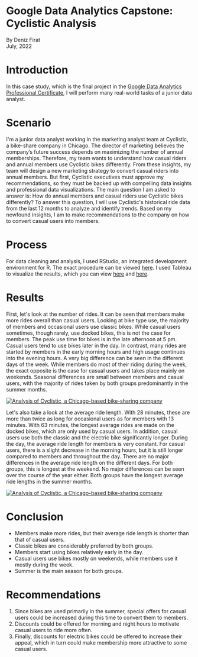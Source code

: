 # Google Data Analytics Capstone: Cyclistic Analysis
By Deniz Firat  
July, 2022

# Introduction
In this case study, which is the final project in the [Google Data Analytics Professional Certificate](https://www.coursera.org/professional-certificates/google-data-analytics), I will perform many real-world tasks of a junior data analyst. 

# Scenario
I'm a junior data analyst working in the marketing analyst team at Cyclistic, a bike-share company in Chicago. The director of marketing believes the company’s future success depends on maximizing the number of annual memberships. Therefore, my team wants to understand how casual riders and annual members use Cyclistic bikes differently. From these insights, my team will design a new marketing strategy to convert casual riders into annual members. But first, Cyclistic executives must approve my recommendations, so they must be backed up with compelling data insights and professional data visualizations.
The main question I am asked to answer is: How do annual members and casual riders use Cyclistic bikes differently? To answer this question, I will use Cyclistic's historical ride data from the last 12 months to analyze and identify trends. Based on my newfound insights, I am to make recommendations to the company on how to convert casual users into members.

# Process
For data cleaning and analysis, I used RStudio, an integrated development environment for R. The exact procedure can be viewed [here](https://github.com/dfirat/google-data-analytics/blob/main/Google-Data-Analytics-Capstone.md).
I used Tableau to visualize the results, which you can view [here](https://public.tableau.com/app/profile/dfirat/viz/GoogleDataAnalyticsCapstoneProjectCyclistic_16586019303490/RidesDash) and [here](https://public.tableau.com/app/profile/dfirat/viz/GoogleDataAnalyticsCapstoneProjectCyclisticII/LengthDash).

# Results
First, let's look at the number of rides. It can be seen that members make more rides overall than casual users. Looking at bike type use, the majority of members and occasional users use classic bikes. While casual users sometimes, though rarely, use docked bikes, this is not the case for members. The peak use time for bikes is in the late afternoon at 5 pm. Casual users tend to use bikes later in the day. In contrast, many rides are started by members in the early morning hours and high usage continues into the evening hours. A very big difference can be seen in the different days of the week. While members do most of their riding during the week, the exact opposite is the case for casual users and takes place mainly on weekends. Seasonal differences are small between members and casual users, with the majority of rides taken by both groups predominantly in the summer months.
<div class='tableauPlaceholder' id='viz1660575186612' style='position: relative'><noscript><a href='#'><img alt='Analysis of Cyclistic, a Chicago-based bike-sharing company ' src='https:&#47;&#47;public.tableau.com&#47;static&#47;images&#47;Go&#47;GoogleDataAnalyticsCapstoneProjectCyclistic_16586019303490&#47;RidesDash&#47;1_rss.png' style='border: none' /></a></noscript><object class='tableauViz'  style='display:none;'><param name='host_url' value='https%3A%2F%2Fpublic.tableau.com%2F' /> <param name='embed_code_version' value='3' /> <param name='site_root' value='' /><param name='name' value='GoogleDataAnalyticsCapstoneProjectCyclistic_16586019303490&#47;RidesDash' /><param name='tabs' value='no' /><param name='toolbar' value='yes' /><param name='static_image' value='https:&#47;&#47;public.tableau.com&#47;static&#47;images&#47;Go&#47;GoogleDataAnalyticsCapstoneProjectCyclistic_16586019303490&#47;RidesDash&#47;1.png' /> <param name='animate_transition' value='yes' /><param name='display_static_image' value='yes' /><param name='display_spinner' value='yes' /><param name='display_overlay' value='yes' /><param name='display_count' value='yes' /><param name='language' value='en-US' /></object></div>

Let's also take a look at the average ride length. With 28 minutes, these are more than twice as long for occasional users as for members with 13 minutes. With 63 minutes, the longest average rides are made on the docked bikes, which are only used by casual users. In addition, casual users use both the classic and the electric bike significantly longer. During the day, the average ride length for members is very constant. For casual users, there is a slight decrease in the morning hours, but it is still longer compared to members and throughout the day. There are no major differences in the average ride length on the different days. For both groups, this is longest at the weekend. No major differences can be seen over the course of the year either. Both groups have the longest average ride lengths in the summer months.
<div class='tableauPlaceholder' id='viz1660575320780' style='position: relative'><noscript><a href='#'><img alt='Analysis of Cyclistic, a Chicago-based bike-sharing company ' src='https:&#47;&#47;public.tableau.com&#47;static&#47;images&#47;Go&#47;GoogleDataAnalyticsCapstoneProjectCyclisticII&#47;LengthDash&#47;1_rss.png' style='border: none' /></a></noscript><object class='tableauViz'  style='display:none;'><param name='host_url' value='https%3A%2F%2Fpublic.tableau.com%2F' /> <param name='embed_code_version' value='3' /> <param name='site_root' value='' /><param name='name' value='GoogleDataAnalyticsCapstoneProjectCyclisticII&#47;LengthDash' /><param name='tabs' value='no' /><param name='toolbar' value='yes' /><param name='static_image' value='https:&#47;&#47;public.tableau.com&#47;static&#47;images&#47;Go&#47;GoogleDataAnalyticsCapstoneProjectCyclisticII&#47;LengthDash&#47;1.png' /> <param name='animate_transition' value='yes' /><param name='display_static_image' value='yes' /><param name='display_spinner' value='yes' /><param name='display_overlay' value='yes' /><param name='display_count' value='yes' /><param name='language' value='en-US' /></object></div>

# Conclusion
- Members make more rides, but their average ride length is shorter than that of casual users.
- Classic bikes are considerably preferred by both groups.
- Members start using bikes relatively early in the day.
- Casual users use bikes mostly on weekends, while members use it mostly during the week.
- Summer is the main season for both groups.

# Recommendations
1. Since bikes are used primarily in the summer, special offers for casual users could be increased during this time to convert them to members.
2. Discounts could be offered for morning and night hours to motivate casual users to ride more often.
3. Finally, discounts for electric bikes could be offered to increase their appeal, which in turn could make membership more attractive to some casual users.

